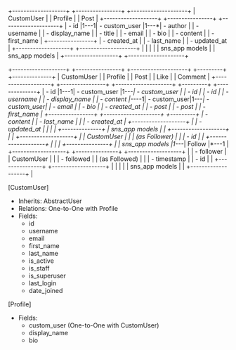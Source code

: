 +-------------------+     +----------------+     +--------------------+
|   CustomUser      |     |   Profile      |     |   Post             |
+-------------------+     +----------------+     +--------------------+
| - id              |1---1| - custom_user  |1---*| - author           |
| - username        |     | - display_name |     | - title            |
| - email           |     | - bio          |     | - content          |
| - first_name      |     +----------------+     | - created_at       |
| - last_name       |                              | - updated_at       |
+-------------------+                              +--------------------+
|                   |                              |                    |
|   sns_app models  |                              |   sns_app models   |
+-------------------+                              +--------------------+


+-------------------+     +----------------+     +--------------------+      +---------+     +--------------+
|   CustomUser      |     |   Profile      |     |   Post             |      |  Like   |     |  Comment     |
+-------------------+     +----------------+     +--------------------+      +---------+     +--------------+
| - id              |1---1| - custom_user  |1---*| - custom_user      |      | - id    |     | - id         |
| - username        |     | - display_name |     | - content          |*----1| - custom_user|1---*| - custom_user|
| - email           |     | - bio          |     | - created_at       |      | - post  |     | - post       |
| - first_name      |     +----------------+     +--------------------+      +---------+     | - content    |
| - last_name       |                                                                  |     | - created_at |
+-------------------+                                                                  |     | - updated_at |
|                   |                                                                  |     +--------------+
|   sns_app models  |                                                                  |
+-------------------+                                                                  |
                                                                                        |
+-------------------+                                                                  |
|   CustomUser      |                                                                  |
| (as Follower)     |                                                                  |
| - id              |                                                                  |
+-------------------+                                                                  |
|                   |     +---------------+                                           |
|   sns_app models  |1---*|   Follow      |*---1                                      |
+-------------------+     +---------------+     +-------------------+                 |
                          | - follower    |     |   CustomUser      |                 |
                          | - followed    |     | (as Followed)     |                 |
                          | - timestamp   |     | - id              |                 |
                          +---------------+     +-------------------+                 |
                                                |                   |                 |
                                                |   sns_app models  |                 |
                                                +-------------------+                 |


[CustomUser]
- Inherits: AbstractUser
- Relations: One-to-One with Profile
- Fields:
  - id
  - username
  - email
  - first_name
  - last_name
  - is_active
  - is_staff
  - is_superuser
  - last_login
  - date_joined

[Profile]
- Fields:
  - custom_user (One-to-One with CustomUser)
  - display_name
  - bio
